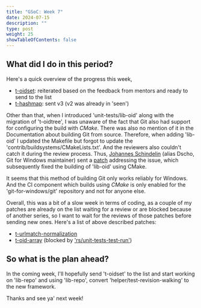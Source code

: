 ```yaml
---
title: "GSoC: Week 7"
date: 2024-07-15
description: ""
type: post
weight: 25
showTableOfContents: false
---
```


## What did I do in this period?

Here's a quick overview of the progress this week,
- [t-oidset](https://github.com/spectre10/git/commit/68e8ee1c7aa1ca7d1996498518bd9a0366372f33): reiterated based on the feedback from mentors and ready to send to the list
- [t-hashmap](https://lore.kernel.org/git/20240711235159.5320-1-shyamthakkar001@gmail.com/): sent v3 (v2 was already in 'seen')

Other than that, when I introduced 'unit-tests/lib-oid' along with the migration of 't-oidtree',
I was unaware of the fact that Git also had support for configuring the build with _CMake_. There was also no mention
of it in the Documentation about building Git from source. Therefore, when adding 'lib-oid' I updated the Makefile
but forgot to update the 'contrib/buildsystems/CMakeLists.txt'. And the reviewers also couldn't catch it during the
review process. Thus, [Johannes Schindelin](https://github.com/dscho) (alias Dscho, Git for Windows maintainer) sent a [patch](https://lore.kernel.org/git/pull.1761.git.1720816450344.gitgitgadget@gmail.com/)
addressing the issue, which subsequently fixed the building of 'lib-oid' using CMake. 

It seems that this method of building Git only works reliably for Windows. And the CI component which builds using
_CMake_ is only enabled for the 'git-for-windows/git' repository and not for anyone else.

Overall, this was a bit of a slow week in terms of coding, as a couple of my patches are already on the list waiting for a
review or are blocked because of another series, so I want to wait for the reviews of those patches before sending new ones.
Here's a list of above described patches:
- [t-urlmatch-normalization](https://lore.kernel.org/git/20240628125632.45603-1-shyamthakkar001@gmail.com/)
- [t-oid-array](https://lore.kernel.org/git/20240703034638.8019-2-shyamthakkar001@gmail.com/) (blocked by ['rs/unit-tests-test-run'](https://lore.kernel.org/git/85b6b8a9-ee5f-42ab-bcbc-49976b30ef33@web.de/))

## So what is the plan ahead?

In the coming week, I'll hopefully send 't-oidset' to the list and start working on 'lib-repo' and using 'lib-repo',
convert 'helper/test-revision-walking' to the new framework.

Thanks and see ya' next week!

